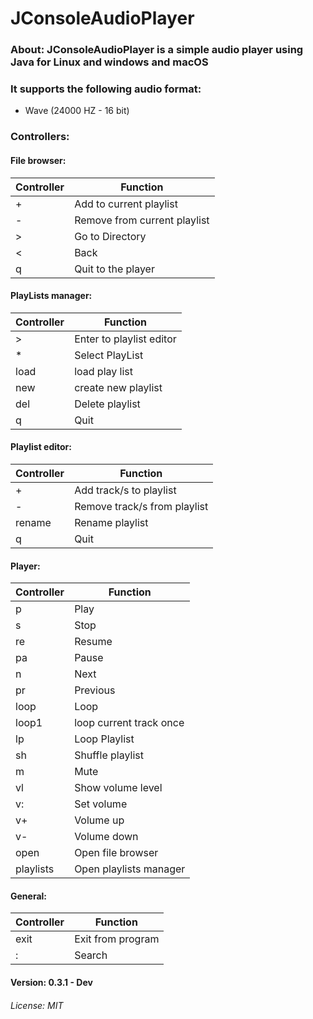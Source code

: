 # JConsoleAudioPlayer

### About: JConsoleAudioPlayer is a simple audio player using Java for Linux and windows and macOS <br>
### It supports the following audio format: 
- Wave (24000 HZ - 16 bit) 

### Controllers: 

#### File browser:
| Controller | Function                     |
|------------|------------------------------|
| +          | Add to current playlist      |
| -          | Remove from current playlist |
 | &gt;       | Go to Directory              |
| &lt;       | Back                         |
| q          | Quit to the player           |
#### PlayLists manager:
| Controller | Function                 |
|------------|--------------------------|
 | >          | Enter to playlist editor | 
| *          | Select PlayList          |
| load       | load play list           |
| new        | create new playlist      |
| del        | Delete playlist          |
| q          | Quit                     |
#### Playlist editor:
| Controller | Function                     |
|------------|------------------------------|
| +          | Add track/s to playlist      |
| -          | Remove track/s from playlist |
| rename     | Rename playlist              |
| q          | Quit                         |
#### Player:
| Controller | Function                |
|------------|-------------------------|
| p          | Play                    |
| s          | Stop                    |
| re         | Resume                  |
 | pa         | Pause                   |
 | n          | Next                    |
 | pr         | Previous                |
 | loop       | Loop                    |
| loop1      | loop current track once |
 | lp         | Loop Playlist           |
| sh         | Shuffle playlist        |
| m          | Mute                    |
| vl         | Show volume level       |
| v:         | Set volume              |
| v+         | Volume up               |
| v-         | Volume down             |
| open       | Open file browser       |
| playlists  | Open playlists manager  |

#### General:
| Controller | Function          |
|------------|-------------------|
| exit       | Exit from program |
| :          | Search            |

#### Version: 0.3.1 - Dev

###### License: MIT
